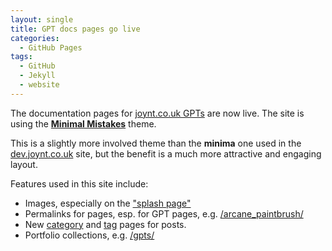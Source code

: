 ```yaml
---
layout: single
title: GPT docs pages go live
categories:
  - GitHub Pages
tags:
  - GitHub
  - Jekyll
  - website
---
```


The documentation pages for [joynt.co.uk GPTs](https://gpt.joynt.co.uk) are now
live. The site is using the [**Minimal Mistakes**](https://mmistakes.github.io/minimal-mistakes/)
theme.

This is a slightly more involved theme than the **minima** one used in the
[dev.joynt.co.uk](https://dev.joynt.co.uk) site, but the benefit is a much more
attractive and engaging layout.

Features used in this site include:

* Images, especially on the ["splash page"](https://gpt.joynt.co.uk/)
* Permalinks for pages, esp. for GPT pages,
e.g. [/arcane_paintbrush/](https://gpt.joynt.co.uk/arcane_paintbrush)
* New [category](./category/) and [tag](./tag/) pages for posts.
* Portfolio collections,
e.g. [/gpts/](https://gpt.joynt.co.uk/gpts/)
